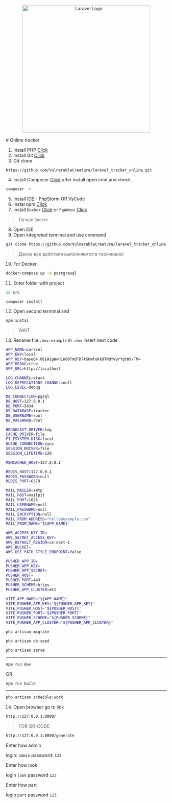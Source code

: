 <p align="center"><a href="https://laravel.com" target="_blank"><img src="https://raw.githubusercontent.com/laravel/art/master/logo-lockup/5%20SVG/2%20CMYK/1%20Full%20Color/laravel-logolockup-cmyk-red.svg" width="400" alt="Laravel Logo"></a></p>
# Online tracker

1. Install PHP [Click](https://www.php.net/downloads)
2. Install Git [Click](https://git-scm.com/downloads)
3. Git clone
```bach
https://github.com/VulnerableCreature/laravel_tracker_online.git
```
4. Install Composer [Click](https://getcomposer.org/Composer-Setup.exe)
   after install open cmd and check
```bash
composer -v
```
5. Install IDE - PhpStorm OR VsCode
6. Instal npm [Click](https://nodejs.org/en/download)
7. Install `Docker` [Click](https://www.docker.com/products/docker-desktop/) or `PgAdmin` [Click](https://www.pgadmin.org/download/pgadmin-4-windows/)

> Лучше `Docker`

8. Open IDE
9. Open integreted terminal and use command
```bash
git clone https://github.com/VulnerableCreature/laravel_tracker_online.git
```
> Далее все действия выполняются в терминале!

10. For Docker
```bash
docker-compose up -d postgresql
```

11. Enter folder with project
```bash
cd src
```
```bash
composer install
```
12. Open second terminal and
```bash
npm instal
```

> WAIT

13. Rename file `.env.example` in `.env`
    insert next code
```bash
APP_NAME=Laravel
APP_ENV=local
APP_KEY=base64:06EAigWwh1n80TmdTD7tSHmfuKkDTMQYwyrYgtW9/TM=
APP_DEBUG=true
APP_URL=http://localhost

LOG_CHANNEL=stack
LOG_DEPRECATIONS_CHANNEL=null
LOG_LEVEL=debug

DB_CONNECTION=pgsql
DB_HOST=127.0.0.1
DB_PORT=5434
DB_DATABASE=tracker
DB_USERNAME=root
DB_PASSWORD=root

BROADCAST_DRIVER=log
CACHE_DRIVER=file
FILESYSTEM_DISK=local
QUEUE_CONNECTION=sync
SESSION_DRIVER=file
SESSION_LIFETIME=120

MEMCACHED_HOST=127.0.0.1

REDIS_HOST=127.0.0.1
REDIS_PASSWORD=null
REDIS_PORT=6379

MAIL_MAILER=smtp
MAIL_HOST=mailpit
MAIL_PORT=1025
MAIL_USERNAME=null
MAIL_PASSWORD=null
MAIL_ENCRYPTION=null
MAIL_FROM_ADDRESS="hello@example.com"
MAIL_FROM_NAME="${APP_NAME}"

AWS_ACCESS_KEY_ID=
AWS_SECRET_ACCESS_KEY=
AWS_DEFAULT_REGION=us-east-1
AWS_BUCKET=
AWS_USE_PATH_STYLE_ENDPOINT=false

PUSHER_APP_ID=
PUSHER_APP_KEY=
PUSHER_APP_SECRET=
PUSHER_HOST=
PUSHER_PORT=443
PUSHER_SCHEME=https
PUSHER_APP_CLUSTER=mt1

VITE_APP_NAME="${APP_NAME}"
VITE_PUSHER_APP_KEY="${PUSHER_APP_KEY}"
VITE_PUSHER_HOST="${PUSHER_HOST}"
VITE_PUSHER_PORT="${PUSHER_PORT}"
VITE_PUSHER_SCHEME="${PUSHER_SCHEME}"
VITE_PUSHER_APP_CLUSTER="${PUSHER_APP_CLUSTER}"

```

```bash
php artisan migrate
```

```bash
php artisan db:seed
```

```bash
php artisan serve
```
---
```bash
npm run dev
```
OR
```bash
npm run build
```
---
```bash
php artisan schedule:work
```

14. Open browser go to link
```bash
http://127.0.0.1:8000/
```

> FOR QR-CODE
```bash
http://127.0.0.1:8000/generate
```

Enter how admin

login: `admin`
password: `123`

Enter how look

login `look`
password `123`

Enter how part

login `part`
password `123`
